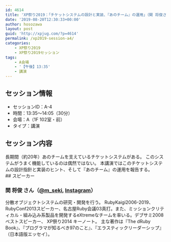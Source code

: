 ```yaml
---
id: 4614
title: 'XP祭り2019：「チケットシステムの設計と実装、『あのチーム』の運用」（関 将俊さん）'
date: '2019-08-20T12:30:33+00:00'
author: hosozawa
layout: post
guid: 'http://xpjug.com/?p=4614'
permalink: /xp2019-session-a4/
categories:
    - XP祭り2019
    - XP祭り2019セッション
tags:
    - A会場
    - '【午後】13:35'
    - 講演
---
```


## セッション情報

- セッションID：A-4
- 時間：13:35～14:05（30分）
- 会場：A（1F 102室・前）
- タイプ：講演

## セッション内容

<div>長期間（約20年）あのチームを支えているチケットシステムがあ<wbr></wbr>る。  
このシステムがうまく機能しているのは偶然ではない。  
本講演ではこのチケットシステムの設計指針と実装のヒント、そし<wbr></wbr>て『あのチーム』の運用を報告する。</div>## スピーカー

### 関 将俊 さん（[@m\_seki](https://twitter.com/@m_seki), [Instagram](https://www.instagram.com/m_seki/)）

<div class="profile">分散オブジェクトシステムの研究・開発を行う。  
RubyKaigi2006-2019、RubyConf201<wbr></wbr>3スピーカー、名古屋Ruby会議03真打。また、<wbr></wbr>ミッションクリティカル・組み込み系製品を開発するeXtrem<wbr></wbr>eなチームを率いる。デブサミ2008 ベストスピーカー、 XP祭り2014 キーノート。  
主な著作は『The dRuby Book』、『プログラマが知るべき97のこと』、『エラスティ<wbr></wbr>ックリーダーシップ』（日本語版エッセイ）。</div><script async="" class="speakerdeck-embed" data-id="bf52e15493724226be0b21af18a98cd4" data-ratio="1.33333333333333" src="//speakerdeck.com/assets/embed.js"></script>